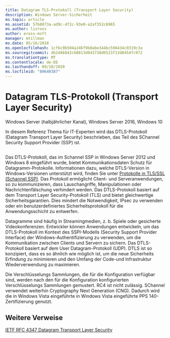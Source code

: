 ```yaml
---
title: Datagram TLS-Protokoll (Transport Layer Security)
description: Windows Server-Sicherheit
ms.topic: article
ms.assetid: 57b8873a-ad9c-4f2c-93e0-a2af352c6965
ms.author: lizross
author: eross-msft
manager: mtillman
ms.date: 05/16/2018
ms.openlocfilehash: 1cf6c9b504a246f9b0abe344bc596434c0319c3a
ms.sourcegitcommit: db2d46842c68813d043738d6523f13d8454fc972
ms.translationtype: MT
ms.contentlocale: de-DE
ms.lasthandoff: 09/10/2020
ms.locfileid: "89640387"
---
```

# <a name="datagram-transport-layer-security-protocol"></a>Datagram TLS-Protokoll (Transport Layer Security)

Windows Server (halbjährlicher Kanal), Windows Server 2016, Windows 10

In diesem Referenz Thema für IT-Experten wird das DTLS-Protokoll (Datagram Transport Layer Security) beschrieben, das Teil des SChannel Security Support Provider (SSP) ist.

## <a name="BKMK_DTLS"></a>
Das DTLS-Protokoll, das im Schannel SSP in Windows Server 2012 und Windows 8 eingeführt wurde, bietet Kommunikationsdaten Schutz für Datagramm-Protokolle. Informationen dazu, welche DTLS-Version in Windows-Versionen unterstützt wird, finden Sie unter [Protokolle in TLS/SSL (Schannel SSP)](/windows/win32/secauthn/protocols-in-tls-ssl--schannel-ssp-). Das Protokoll ermöglicht Client- und Serveranwendungen, so zu kommunizieren, dass Lauschangriffe, Manipulationen oder Nachrichtenfälschung verhindert werden. Das DTLS-Protokoll basiert auf dem Transport Layer Security-Protokoll (TLS) und bietet gleichwertige Sicherheitsgarantien. Dies mindert die Notwendigkeit, IPsec zu verwenden oder ein benutzerdefiniertes Sicherheitsprotokoll für die Anwendungsschicht zu entwerfen.

Datagramme sind häufig in Streamingmedien, z. b. Spiele oder gesicherte Videokonferenzen. Entwickler können Anwendungen entwickeln, um das DTLS-Protokoll im Kontext des SSPI-Modells (Security Support Provider Interface) der Windows-Authentifizierung zu verwenden, um die Kommunikation zwischen Clients und Servern zu sichern. Das DTLS-Protokoll basiert auf dem User Datagram-Protokoll (UDP). DTLS ist so konzipiert, dass es so ähnlich wie möglich ist, um die neue Sicherheits Erfindung zu minimieren und den Umfang der Code-und Infrastruktur Wiederverwendung zu maximieren.

Die Verschlüsselungs Sammlungen, die für die Konfiguration verfügbar sind, werden nach den für die Konfiguration konfigurierten Verschlüsselungs Sammlungen gemustert. RC4 ist nicht zulässig. SChannel verwendet weiterhin Cryptography Next Generation (CNG). Dadurch wird die in Windows Vista eingeführte in Windows Vista eingeführte PPS 140-Zertifizierung genutzt.

## <a name="additional-references"></a>Weitere Verweise

[IETF RFC 4347 Datagram Transport Layer Security](http://tools.ietf.org/html/rfc4347)
